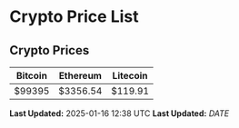 # Crypto Price List

## Crypto Prices
| Bitcoin | Ethereum | Litecoin |
| ------- | -------- | -------- |
| $99395 | $3356.54 | $119.91 |
**Last Updated:** 2025-01-16 12:38 UTC
**Last Updated:** $DATE$
